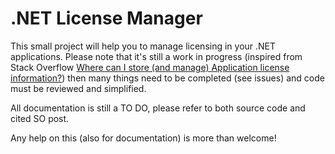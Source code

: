 # .NET License Manager
This small project will help you to manage licensing in your .NET applications. Please note that it's still
a work in progress (inspired from Stack Overflow [Where can I store (and manage) Application license information?](http://stackoverflow.com/q/20676008/1207195)) then many things need to be completed (see issues) and code must be reviewed and simplified.

All documentation is still a TO DO, please refer to both source code and cited SO post.

Any help on this (also for documentation) is more than welcome!
